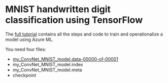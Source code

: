 # MNIST handwritten digit classification using TensorFlow
The [full tutorial](https://github.com/Azure/MachineLearningSamples-tf/tree/RuonanO16N) contains all the steps and code to train and operationalize a model using Azure ML.

You need four files:
* [my_ConvNet_MNIST_model.data-00000-of-00001](https://1drv.ms/u/s!Ap459opCDg3lgQp9a_kqXIZ2hAUo)
* my_ConvNet_MNIST_model.index
* my_ConvNet_MNIST_model.meta
* checkpoint

